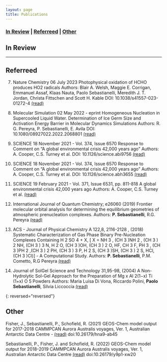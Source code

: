 ```yaml
---
layout: page
title: Publications
---
```


### [In Review](#in-review) | [Referreed](#referreed) | [Other](#other)

## In Review
---

## Referreed

7. Nature Chemistry 
06 July 2023
Photophysical oxidation of HCHO produces HO2 radicals
Authors: Blair A. Welsh, Maggie E. Corrigan, Emmanuel Assaf, Klaas Nauta, Paolo Sebastianelli, Meredith J. T. Jordan, Christa Fittschen and Scott H. Kable
DOI: 10.1038/s41557-023-01272-4
[(read)](https://www.nature.com/articles/s41557-023-01272-4)

7. Molecular Simulation 
02 May 2022 - eprint
Homogeneous Nucleation in Supercooled Liquid Water. Determination of Ice Germ Size and Activation Energy Barrier in Molecular Dynamics Simulations
Authors: R. G. Pereyra, P. Sebastianelli, E. Avila
DOI: 10.1080/08927022.2022.2068801
[(read)](https://doi.org/10.1080/08927022.2022.2068801)


6. SCIENCE
18 November 2021 - Vol. 374, Issue 6570
Response to Comment on “A global environmental crisis 42,000 years ago”
Authors: A. Cooper, C.S. Turney et al. DOI: 10.1126/science.abi9756
[(read)](https://doi.org/10.1126/science.abi9756)

5. SCIENCE
18 November 2021 - Vol. 374, Issue 6570
Response to Comment on “A global environmental crisis 42,000 years ago”
Authors: A. Cooper, C.S. Turney et al. DOI: 10.1126/science.abh3655
[(read)](https://doi.org/10.1126/science.abh3655)

4. SCIENCE
19 February 2021 - Vol. 371, Issue 6531, pp. 811-818
A global environmental crisis 42,000 years ago
Authors: A. Cooper, C.S. Turney et al.
[(read)](https://doi.org/10.1126/science.abb8677)

3. International Journal of Quantum Chemistry; e26060 (2019)
Frontier molecular orbital analysis for determining the equilibrium geometries of
atmospheric prenucleation complexes.
Authors: **P. Sebastianelli**, R.G. Pereyra
[(read)](https://doi.org/10.1002/qua.26060)

2. ACS - Journal of Physical Chemistry A 122,8, 2116-2128 , (2018)
Systematic Characterization of Gas Phase Binary Pre-Nucleation Complexes
Containing H 2 SO 4 + X, [ X = NH 3 , (CH 3 )NH 2 , (CH 3 ) 2 NH, (CH 3 ) 3 N, H 2 O, (CH 3 )OH, (CH 3 ) 2 O,
HF, CH 3 F, PH 3 , (CH 3 )PH 2 ,(CH 3 ) 2 PH, (CH 3 ) 3 P, H 2 S, (CH 3 )SH, (CH 3 ) 2 S, HCl,(CH 3 )Cl)] - A
Computational Study.
Authors: **P. Sebastianelli**, P.M. Cometto, R.G Pereyra
[(read)](https://doi.org/10.1021/acs.jpca.7b10205)

1. Journal of SolGel Science and Technology 31,95-98, (2004)
A Non-Hydrolytic Sol-Gel Approach for the Preparation of Mg x Al 2(1−x) Ti (1+x) O 5 Powders
Authors: Maria Luisa Di Vona, Riccardo Polini, **Paolo Sebastianelli**, Silvia Liccoccia
[(read)](https://doi.org/10.1023/B:JSST.0000047967.82122.6f)

{: reversed="reversed"}

## Other 

Fisher, J., Sebastianelli, P., Schofield, R. (2021) GEOS-Chem model output for 2017-2018 CAMMPCAN Aurora Australis voyages, Ver. 1, Australian Antarctic Data Centre - [(read)](https://researchdata.edu.au/geos-chem-model-australis-voyages/1701891) doi:10.26179/hna9-ab45

Sebastianelli, P., Fisher, J. and Schofield, R. (2022) GEOS-Chem model output for 2018-2019 CAMMPCAN Aurora Australis voyages, Ver. 1, Australian Antarctic Data Centre [(read)](https://data.aad.gov.au/metadata/records/AAS_4431_CAMMPCAN_GEOS_Chem_Model_AA_2018-19) doi:10.26179/y9p1-xw20
